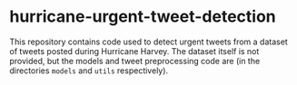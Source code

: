 # hurricane-urgent-tweet-detection
This repository contains code used to detect urgent tweets from a dataset of tweets posted during Hurricane Harvey. The dataset itself is not provided, but the models and tweet preprocessing code are (in the directories ``models`` and ``utils`` respectively).
